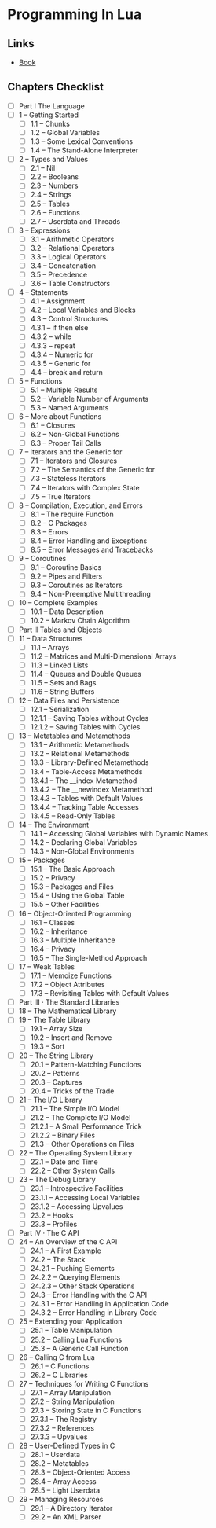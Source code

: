Programming In Lua
===

Links
---

- [Book](https://www.lua.org/pil/contents.html)


Chapters Checklist
---

- [ ] Part I The Language
- [ ] 1 – Getting Started
    - [ ] 1.1 – Chunks
    - [ ] 1.2 – Global Variables
    - [ ] 1.3 – Some Lexical Conventions
    - [ ] 1.4 – The Stand-Alone Interpreter
- [ ] 2 – Types and Values
    - [ ] 2.1 – Nil
    - [ ] 2.2 – Booleans
    - [ ] 2.3 – Numbers
    - [ ] 2.4 – Strings
    - [ ] 2.5 – Tables
    - [ ] 2.6 – Functions
    - [ ] 2.7 – Userdata and Threads
- [ ] 3 – Expressions
    - [ ] 3.1 – Arithmetic Operators
    - [ ] 3.2 – Relational Operators
    - [ ] 3.3 – Logical Operators
    - [ ] 3.4 – Concatenation
    - [ ] 3.5 – Precedence
    - [ ] 3.6 – Table Constructors
- [ ] 4 – Statements
    - [ ] 4.1 – Assignment
    - [ ] 4.2 – Local Variables and Blocks
    - [ ] 4.3 – Control Structures
    - [ ] 4.3.1 – if then else
    - [ ] 4.3.2 – while
    - [ ] 4.3.3 – repeat
    - [ ] 4.3.4 – Numeric for
    - [ ] 4.3.5 – Generic for
    - [ ] 4.4 – break and return
- [ ] 5 – Functions
    - [ ] 5.1 – Multiple Results
    - [ ] 5.2 – Variable Number of Arguments
    - [ ] 5.3 – Named Arguments
- [ ] 6 – More about Functions
    - [ ] 6.1 – Closures
    - [ ] 6.2 – Non-Global Functions
    - [ ] 6.3 – Proper Tail Calls
- [ ] 7 – Iterators and the Generic for
    - [ ] 7.1 – Iterators and Closures
    - [ ] 7.2 – The Semantics of the Generic for
    - [ ] 7.3 – Stateless Iterators
    - [ ] 7.4 – Iterators with Complex State
    - [ ] 7.5 – True Iterators
- [ ] 8 – Compilation, Execution, and Errors
    - [ ] 8.1 – The require Function
    - [ ] 8.2 – C Packages
    - [ ] 8.3 – Errors
    - [ ] 8.4 – Error Handling and Exceptions
    - [ ] 8.5 – Error Messages and Tracebacks
- [ ] 9 – Coroutines
    - [ ] 9.1 – Coroutine Basics
    - [ ] 9.2 – Pipes and Filters
    - [ ] 9.3 – Coroutines as Iterators
    - [ ] 9.4 – Non-Preemptive Multithreading
- [ ] 10 – Complete Examples
    - [ ] 10.1 – Data Description
    - [ ] 10.2 – Markov Chain Algorithm
- [ ] Part II Tables and Objects
- [ ] 11 – Data Structures
    - [ ] 11.1 – Arrays
    - [ ] 11.2 – Matrices and Multi-Dimensional Arrays
    - [ ] 11.3 – Linked Lists
    - [ ] 11.4 – Queues and Double Queues
    - [ ] 11.5 – Sets and Bags
    - [ ] 11.6 – String Buffers
- [ ] 12 – Data Files and Persistence
    - [ ] 12.1 – Serialization
    - [ ] 12.1.1 – Saving Tables without Cycles
    - [ ] 12.1.2 – Saving Tables with Cycles
- [ ] 13 – Metatables and Metamethods
    - [ ] 13.1 – Arithmetic Metamethods
    - [ ] 13.2 – Relational Metamethods
    - [ ] 13.3 – Library-Defined Metamethods
    - [ ] 13.4 – Table-Access Metamethods
    - [ ] 13.4.1 – The __index Metamethod
    - [ ] 13.4.2 – The __newindex Metamethod
    - [ ] 13.4.3 – Tables with Default Values
    - [ ] 13.4.4 – Tracking Table Accesses
    - [ ] 13.4.5 – Read-Only Tables
- [ ] 14 – The Environment
    - [ ] 14.1 – Accessing Global Variables with Dynamic Names
    - [ ] 14.2 – Declaring Global Variables
    - [ ] 14.3 – Non-Global Environments
- [ ] 15 – Packages
    - [ ] 15.1 – The Basic Approach
    - [ ] 15.2 – Privacy
    - [ ] 15.3 – Packages and Files
    - [ ] 15.4 – Using the Global Table
    - [ ] 15.5 – Other Facilities
- [ ] 16 – Object-Oriented Programming
    - [ ] 16.1 – Classes
    - [ ] 16.2 – Inheritance
    - [ ] 16.3 – Multiple Inheritance
    - [ ] 16.4 – Privacy
    - [ ] 16.5 – The Single-Method Approach
- [ ] 17 – Weak Tables
    - [ ] 17.1 – Memoize Functions
    - [ ] 17.2 – Object Attributes
    - [ ] 17.3 – Revisiting Tables with Default Values
- [ ] Part III · The Standard Libraries
- [ ] 18 – The Mathematical Library
- [ ] 19 – The Table Library
    - [ ] 19.1 – Array Size
    - [ ] 19.2 – Insert and Remove
    - [ ] 19.3 – Sort
- [ ] 20 – The String Library
    - [ ] 20.1 – Pattern-Matching Functions
    - [ ] 20.2 – Patterns
    - [ ] 20.3 – Captures
    - [ ] 20.4 – Tricks of the Trade
- [ ] 21 – The I/O Library
    - [ ] 21.1 – The Simple I/O Model
    - [ ] 21.2 – The Complete I/O Model
    - [ ] 21.2.1 – A Small Performance Trick
    - [ ] 21.2.2 – Binary Files
    - [ ] 21.3 – Other Operations on Files
- [ ] 22 – The Operating System Library
    - [ ] 22.1 – Date and Time
    - [ ] 22.2 – Other System Calls
- [ ] 23 – The Debug Library
    - [ ] 23.1 – Introspective Facilities
    - [ ] 23.1.1 – Accessing Local Variables
    - [ ] 23.1.2 – Accessing Upvalues
    - [ ] 23.2 – Hooks
    - [ ] 23.3 – Profiles
- [ ] Part IV · The C API
- [ ] 24 – An Overview of the C API
    - [ ] 24.1 – A First Example
    - [ ] 24.2 – The Stack
    - [ ] 24.2.1 – Pushing Elements
    - [ ] 24.2.2 – Querying Elements
    - [ ] 24.2.3 – Other Stack Operations
    - [ ] 24.3 – Error Handling with the C API
    - [ ] 24.3.1 – Error Handling in Application Code
    - [ ] 24.3.2 – Error Handling in Library Code
- [ ] 25 – Extending your Application
    - [ ] 25.1 – Table Manipulation
    - [ ] 25.2 – Calling Lua Functions
    - [ ] 25.3 – A Generic Call Function
- [ ] 26 – Calling C from Lua
    - [ ] 26.1 – C Functions
    - [ ] 26.2 – C Libraries
- [ ] 27 – Techniques for Writing C Functions
    - [ ] 27.1 – Array Manipulation
    - [ ] 27.2 – String Manipulation
    - [ ] 27.3 – Storing State in C Functions
    - [ ] 27.3.1 – The Registry
    - [ ] 27.3.2 – References
    - [ ] 27.3.3 – Upvalues
- [ ] 28 – User-Defined Types in C
    - [ ] 28.1 – Userdata
    - [ ] 28.2 – Metatables
    - [ ] 28.3 – Object-Oriented Access
    - [ ] 28.4 – Array Access
    - [ ] 28.5 – Light Userdata
- [ ] 29 – Managing Resources
    - [ ] 29.1 – A Directory Iterator
    - [ ] 29.2 – An XML Parser
